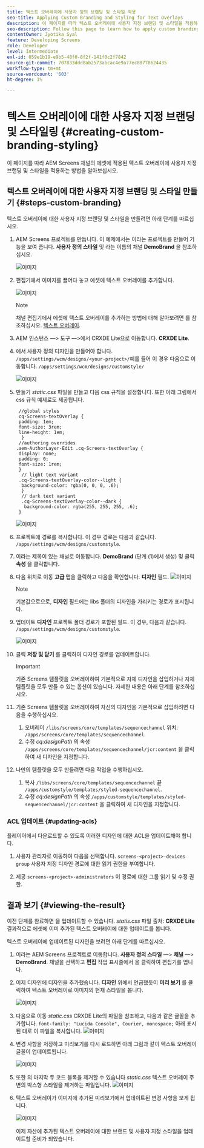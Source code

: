 ```yaml
---
title: 텍스트 오버레이에 사용자 정의 브랜딩 및 스타일 적용
seo-title: Applying Custom Branding and Styling for Text Overlays
description: 이 페이지를 따라 텍스트 오버레이에 사용자 지정 브랜딩 및 스타일을 적용하는 방법을 알아보십시오.
seo-description: Follow this page to learn how to apply custom branding and styling for Text Overlays.
contentOwner: Jyotika Syal
feature: Developing Screens
role: Developer
level: Intermediate
exl-id: 059e1b19-e9b5-48f0-8f2f-141f0c2f7842
source-git-commit: 707833ddd8ab2573abcac4e9a77ec88778624435
workflow-type: tm+mt
source-wordcount: '603'
ht-degree: 1%

---
```


# 텍스트 오버레이에 대한 사용자 지정 브랜딩 및 스타일링 {#creating-custom-branding-styling}

이 페이지를 따라 AEM Screens 채널의 에셋에 적용된 텍스트 오버레이에 사용자 지정 브랜딩 및 스타일을 적용하는 방법을 알아보십시오.

## 텍스트 오버레이에 대한 사용자 지정 브랜딩 및 스타일 만들기 {#steps-custom-branding}

텍스트 오버레이에 대한 사용자 지정 브랜딩 및 스타일을 만들려면 아래 단계를 따르십시오.

1. AEM Screens 프로젝트를 만듭니다. 이 예제에서는 이라는 프로젝트를 만들어 기능을 보여 줍니다. **사용자 정의 스타일** 및 라는 이름의 채널 **DemoBrand** 을 참조하십시오.

   ![이미지](/help/user-guide/assets/custom-brand/custom-brand1.png)

1. 편집기에서 이미지를 끌어다 놓고 에셋에 텍스트 오버레이를 추가합니다.

   ![이미지](/help/user-guide/assets/custom-brand/custom-brand2.png)

   >[!NOTE]
   >채널 편집기에서 에셋에 텍스트 오버레이를 추가하는 방법에 대해 알아보려면 를 참조하십시오. [텍스트 오버레이](/help/user-guide/text-overlay.md).

1. AEM 인스턴스 —> 도구 —>에서 CRXDE Lite으로 이동합니다. **CRXDE Lite**.

1. 에서 사용자 정의 디자인을 만들어야 합니다. `/apps/settings/wcm/designs/<your-project>/`예를 들어 이 경우 다음으로 이동합니다. `/apps/settings/wcm/designs/customstyle/`

   ![이미지](/help/user-guide/assets/custom-brand/custom-brand3.png)

1. 만들기 *static.css* 파일을 만들고 다음 css 규칙을 설정합니다. 또한 아래 그림에서 css 규칙 예제로도 제공됩니다.

   ```shell
    //global styles
    cq-Screens-textOverlay {
    padding: 1em;
    font-size: 3rem;
    line-height: 1em;
     }
    //authoring overrides
   .aem-AuthorLayer-Edit .cq-Screens-textOverlay {
    display: none;
    padding: 0;
    font-size: 1rem;
    }
     // light text variant
    .cq-Screens-textOverlay-color--light {
     background-color: rgba(0, 0, 0, .6);
     }
     // dark text variant
     .cq-Screens-textOverlay-color--dark {
      background-color: rgba(255, 255, 255, .6);
    }
   ```

   ![이미지](/help/user-guide/assets/custom-brand/custom-brand4.png)

1. 프로젝트에 경로를 복사합니다. 이 경우 경로는 다음과 같습니다. `/apps/settings/wcm/designs/customstyle`.

1. 이라는 제목이 있는 채널로 이동합니다. **DemoBrand** (단계 (1)에서 생성) 및 클릭 **속성** 을 클릭합니다.

1. 다음 위치로 이동 **고급** 탭을 클릭하고 다음을 확인합니다. **디자인** 필드.
   ![이미지](/help/user-guide/assets/custom-brand/custom-brand5.png)

   >[!NOTE]
   >기본값으로으로, **디자인** 필드에는 libs 폴더의 디자인을 가리키는 경로가 표시됩니다.

1. 업데이트 **디자인** 프로젝트 폴더 경로가 포함된 필드. 이 경우, 다음과 같습니다. `/apps/settings/wcm/designs/customstyle`.

   ![이미지](/help/user-guide/assets/custom-brand/custom-brand6.png)

1. 클릭 **저장 및 닫기** 를 클릭하여 디자인 경로를 업데이트합니다.

   >[!IMPORTANT]
   >기존 Screens 템플릿을 오버레이하여 기본적으로 자체 디자인을 삽입하거나 자체 템플릿을 모두 만들 수 있는 옵션이 있습니다. 자세한 내용은 아래 단계를 참조하십시오.

1. 기존 Screens 템플릿을 오버레이하여 자신의 디자인을 기본적으로 삽입하려면 다음을 수행하십시오.

   1. 오버레이 `/libs/screens/core/templates/sequencechannel` 위치: `/apps/screens/core/templates/sequencechannel`.
   1. 수정 *cq:designPath* 의 속성 `/apps/screens/core/templates/sequencechannel/jcr:content` 을 클릭하여 새 디자인을 지정합니다.

1. 나만의 템플릿을 모두 만들려면 다음 작업을 수행하십시오.
   1. 복사 `/libs/screens/core/templates/sequencechannel` 끝 `/apps/customstyle/templates/styled-sequencechannel`.
   1. 수정 *cq:designPath* 의 속성 `/apps/customstyle/templates/styled-sequencechannel/jcr:content` 을 클릭하여 새 디자인을 지정합니다.


### ACL 업데이트 {#updating-acls}

플레이어에서 다운로드할 수 있도록 이러한 디자인에 대한 ACL을 업데이트해야 합니다.

1. 사용자 관리자로 이동하여 다음을 선택합니다. `screens-<project>-devices group` 사용자 지정 디자인 경로에 대한 읽기 권한을 부여합니다.

1. 제공 `screens-<project>-administrators` 이 경로에 대한 그룹 읽기 및 수정 권한.

## 결과 보기 {#viewing-the-result}

이전 단계를 완료하면 을 업데이트할 수 있습니다. *statis.css* 파일 출처: **CRXDE Lite** 결과적으로 에셋에 이미 추가된 텍스트 오버레이에 대한 업데이트를 봅니다.

텍스트 오버레이에 업데이트된 디자인을 보려면 아래 단계를 따르십시오.

1. 이라는 AEM Screens 프로젝트로 이동합니다. **사용자 정의 스타일** —> **채널** —> **DemoBrand**. 채널을 선택하고 **편집** 작업 표시줄에서 을 클릭하여 편집기를 엽니다.

1. 이제 디자인에 디자인을 추가했습니다. **디자인** 위에서 언급했듯이 **미리 보기** 를 클릭하여 텍스트 오버레이로 이미지의 현재 스타일을 봅니다.

   ![이미지](/help/user-guide/assets/custom-brand/custom-brand7.png)

1. 다음으로 이동 *static.css* CRXDE Lite의 파일을 참조하고, 다음과 같은 글꼴을 추가합니다. `font-family: "Lucida Console", Courier, monospace;` 아래 표시된 대로 이 파일을 복사합니다.
   ![이미지](/help/user-guide/assets/custom-brand/custom-brand8.png)

1. 변경 사항을 저장하고 미리보기를 다시 로드하면 아래 그림과 같이 텍스트 오버레이 글꼴이 업데이트됩니다.

   ![이미지](/help/user-guide/assets/custom-brand/custom-brand9.png)

1. 또한 의 마지막 두 코드 블록을 제거할 수 있습니다 *static.css* 텍스트 오버레이 주변의 박스형 스타일을 제거하는 파일입니다.
   ![이미지](/help/user-guide/assets/custom-brand/custom-brand10.png)

1. 텍스트 오버레이가 이미지에 추가된 미리보기에서 업데이트된 변경 사항을 보게 됩니다.

   ![이미지](/help/user-guide/assets/custom-brand/custom-brand11.png)

   이제 자산에 추가된 텍스트 오버레이에 대한 브랜드 및 사용자 지정 스타일을 업데이트할 준비가 되었습니다.
